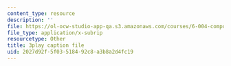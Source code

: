 ```yaml
---
content_type: resource
description: ''
file: https://ol-ocw-studio-app-qa.s3.amazonaws.com/courses/6-004-computation-structures-spring-2017/2027d92f5f03518492c8a3b8a2d4fc19_i1tUBZLWD3o.vtt
file_type: application/x-subrip
resourcetype: Other
title: 3play caption file
uid: 2027d92f-5f03-5184-92c8-a3b8a2d4fc19
---
```

